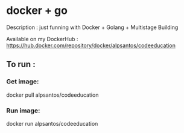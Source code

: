 # docker + go
Description : just funning with Docker + Golang + Multistage Building 

Available on my DockerHub : https://hub.docker.com/repository/docker/alpsantos/codeeducation

## To run :

### Get image: 
   docker pull alpsantos/codeeducation
### Run image: 
   docker run alpsantos/codeeducation
